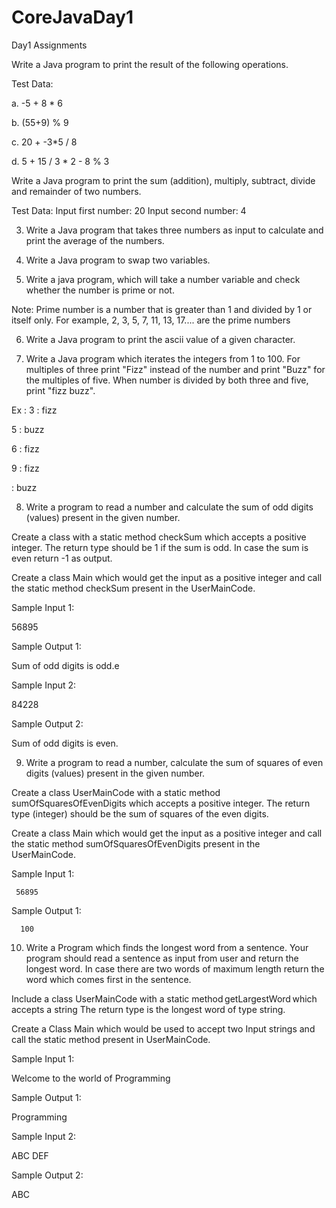 # CoreJavaDay1
Day1 Assignments

 

Write a Java program to print the result of the following operations.  

Test Data: 

a. -5 + 8 * 6 

b. (55+9) % 9  

c. 20 + -3*5 / 8  

d. 5 + 15 / 3 * 2 - 8 % 3  

 

Write a Java program to print the sum (addition), multiply, subtract, divide and remainder of two numbers.  

 
Test Data: 
Input first number: 20 
Input second number: 4 

3.  Write a Java program that takes three numbers as input to calculate and print the            average of the numbers. 

4. Write a Java program to swap two variables. 

5. Write a java program, which will take a number variable and check whether the number is prime or not. 

Note:  Prime number is a number that is greater than 1 and divided by 1 or itself only. For example, 2, 3, 5, 7, 11, 13, 17.... are the prime numbers 

6. Write a Java program to print the ascii value of a given character.  

 

7. Write a Java program which iterates the integers from 1 to 100. For multiples of three print "Fizz" instead of the number and print "Buzz" for the multiples of five. When number is divided by both three and five, print "fizz buzz". 

Ex :	3 : fizz                                                                 

5 : buzz                                                                 

6 : fizz                                                                 

9 : fizz                                                                 

: buzz 

 

8. Write a program to read a number and calculate the sum of odd digits (values) present in the given number. 

Create a class with a static method checkSum which accepts a positive integer. The return type should be 1 if the sum is odd. In case the sum is even return -1 as output. 

Create a class Main which would get the input as a positive integer and call the static method checkSum present in the UserMainCode. 

Sample Input 1: 

56895 

Sample Output 1: 

Sum of odd digits is odd.e 

 

 Sample Input 2: 

84228 

Sample Output 2: 

Sum of odd digits is even. 

9. Write a program to read a number, calculate the sum of squares of even digits (values) present in the given number.  

Create a class UserMainCode with a static method sumOfSquaresOfEvenDigits which accepts a positive integer. The return type (integer) should be the sum of squares of the even digits. 

Create a class Main which would get the input as a positive integer and call the static method sumOfSquaresOfEvenDigits present in the UserMainCode. 

Sample Input 1: 

     56895 

Sample Output 1: 

      100 

 

10. Write a Program which finds the longest word from a sentence. Your program should read a sentence as input from user and return the longest word. In case there are two words of maximum length return the word which comes first in the sentence. 

 

Include a class UserMainCode with a static method getLargestWord which accepts a string The return type is the longest word of type string. 

 

Create a Class Main which would be used to accept two Input strings and call the static method present in UserMainCode. 

 

Sample Input 1: 

Welcome to the world of Programming 

Sample Output 1: 

Programming 

Sample Input 2: 

ABC DEF 

Sample Output 2: 

ABC 
